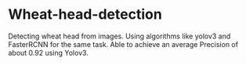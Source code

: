 # Wheat-head-detection
Detecting wheat head from images. Using  algorithms like yolov3 and FasterRCNN for the same task. Able to achieve an average Precision of about 0.92 using Yolov3.
